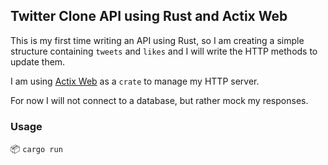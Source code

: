 ## Twitter Clone API using Rust and Actix Web

This is my first time writing an API using Rust, so I am creating a simple structure containing `tweets` and `likes` and I will write the HTTP methods to update them.

I am using [Actix Web](https://actix.rs/docs/getting-started) as a `crate` to manage my HTTP server.

For now I will not connect to a database, but rather mock my responses.

### Usage

📦 `cargo run` 
